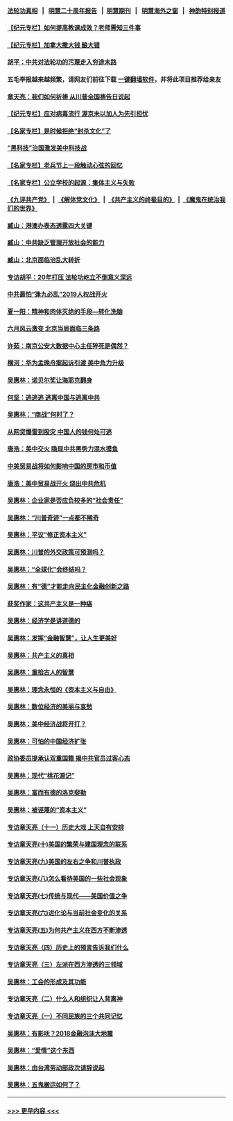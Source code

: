 #### [法轮功真相](https://github.com/gfw-breaker/truth/blob/master/README.md?t=0) &nbsp;&nbsp;|&nbsp;&nbsp; [明慧二十周年报告](https://github.com/gfw-breaker/mh-reports/blob/master/README.md?t=0) &nbsp;&nbsp;|&nbsp;&nbsp;[明慧期刊](https://github.com/gfw-breaker/mh-qikan) &nbsp;&nbsp;|&nbsp;&nbsp; [明慧海外之窗](https://github.com/gfw-breaker/mh-news/blob/master/README.md?t=0) &nbsp;&nbsp;|&nbsp;&nbsp; [神韵特别报道](https://github.com/gfw-breaker/mh-news/blob/master/shenyun.md?t=0)
#### [【纪元专栏】如何提高教课成效？老师需知三件事](../pages/nsc423/n12417848.md?t=06212051) 
#### [【纪元专栏】加拿大撒大钱 酿大错](../pages/nsc423/n12406564.md?t=06212051) 
#### [胡平：中共对法轮功的污蔑走入穷途末路](../pages/nsc423/n12266737.md?t=06212051) 
#### 五毛举报越来越频繁，请网友们前往下载 [一键翻墙软件](https://github.com/gfw-breaker/ssr-accounts)，并将此项目推荐给亲友
#### [章天亮：我们如何祈祷 从川普全国祷告日说起](../pages/nsc423/n11944627.md?t=06212051) 
#### [【纪元专栏】应对病毒流行 渥京未以加人为先引担忧](../pages/nsc423/n11875714.md?t=06212051) 
#### [【名家专栏】是时候拒绝“封杀文化”了](../pages/nsc423/n11814093.md?t=06212051) 
#### [“黑科技”治国激发美中科技战](../pages/nsc423/n11638056.md?t=06212051) 
#### [【名家专栏】老兵节上一段触动心弦的回忆](../pages/nsc423/n11646016.md?t=06212051) 
#### [【名家专栏】公立学校的起源：集体主义与失败](../pages/nsc423/n11601833.md?t=06212051) 
#### [《九评共产党》](https://github.com/begood0513/9ping.md/blob/master/README.md) &nbsp;|&nbsp; [《解体党文化》](../../../../jtdwh.md/blob/master/README.md)  &nbsp;|&nbsp; [《共产主义的终极目的》](../../../../gczydzjmd.md/blob/master/README.md) &nbsp;|&nbsp; [《魔鬼在统治我们的世界》](../../../../mgztzwmdsj.md/blob/master/README.md) 
#### [臧山：港澳办表态透露四大关键](../pages/nsc423/n11421628.md?t=06212051) 
#### [臧山：中共缺乏管理开放社会的能力](../pages/nsc423/n11407457.md?t=06212051) 
#### [臧山：北京面临治乱大转折](../pages/nsc423/n11406895.md?t=06212051) 
#### [专访胡平：20年打压 法轮功屹立不倒意义深远](../pages/nsc423/n11398800.md?t=06212051) 
#### [中共最怕“逢九必乱”2019人权战开火](../pages/nsc423/n11385248.md?t=06212051) 
#### [夏一阳：精神和肉体灭绝的手段—转化洗脑](../pages/nsc423/n11368250.md?t=06212051) 
#### [六月风云激变 北京当局面临三条路](../pages/nsc423/n11313668.md?t=06212051) 
#### [许茹：南京公安大数据中心主任猝死是偶然？](../pages/nsc423/n11064744.md?t=06212051) 
#### [横河：华为孟晚舟案起诉引渡 美中角力升级](../pages/nsc423/n11027230.md?t=06212051) 
#### [吴惠林：诺贝尔奖让海耶克翻身](../pages/nsc423/n10890049.md?t=06212051) 
#### [何坚：逃逃逃 逃离中国与逃离中共](../pages/nsc423/n10592891.md?t=06212051) 
#### [吴惠林：“商战”何时了？](../pages/nsc423/n10573558.md?t=06212051) 
#### [从网贷爆雷到股灾 中国人的钱何处可逃](../pages/nsc423/n10572800.md?t=06212051) 
#### [唐浩：美中交火 隐现中共黑势力混水摸鱼](../pages/nsc423/n10544040.md?t=06212051) 
#### [中美贸易战将如何影响中国的房市和币值](../pages/nsc423/n10543697.md?t=06212051) 
#### [唐浩：美中贸易战开火 烧出中共危机](../pages/nsc423/n10540126.md?t=06212051) 
#### [吴惠林：企业家是否应负较多的“社会责任”](../pages/nsc423/n10535022.md?t=06212051) 
#### [吴惠林：“川普奇迹”一点都不稀奇](../pages/nsc423/n10512808.md?t=06212051) 
#### [吴惠林：平议“修正资本主义”](../pages/nsc423/n10495724.md?t=06212051) 
#### [吴惠林：川普的外交政策可预测吗？](../pages/nsc423/n10462387.md?t=06212051) 
#### [吴惠林：“全球化”会终结吗？](../pages/nsc423/n10452838.md?t=06212051) 
#### [吴惠林：有“德”才能走向民主化金融创新之路](../pages/nsc423/n10432292.md?t=06212051) 
#### [获奖作家：这共产主义是一种癌](../pages/nsc423/n10431541.md?t=06212051) 
#### [吴惠林：经济学是讲道德的](../pages/nsc423/n10398014.md?t=06212051) 
#### [吴惠林：发挥“金融智慧”，让人生更美好](../pages/nsc423/n10375019.md?t=06212051) 
#### [吴惠林：共产主义的真相](../pages/nsc423/n10351394.md?t=06212051) 
#### [吴惠林：重拾古人的智慧](../pages/nsc423/n10337691.md?t=06212051) 
#### [吴惠林：理念永恒的《资本主义与自由》](../pages/nsc423/n10316274.md?t=06212051) 
#### [吴惠林：数位经济的美丽与哀愁](../pages/nsc423/n10292946.md?t=06212051) 
#### [吴惠林：美中经济战将开打？](../pages/nsc423/n10258825.md?t=06212051) 
#### [吴惠林：可怕的中国经济扩张](../pages/nsc423/n10219147.md?t=06212051) 
#### [政协委员提承认双重国籍 揭中共官员过客心态](../pages/nsc423/n10208809.md?t=06212051) 
#### [吴惠林：现代“桃花源记”](../pages/nsc423/n10185234.md?t=06212051) 
#### [吴惠林：富而有德的洛克斐勒](../pages/nsc423/n10142264.md?t=06212051) 
#### [吴惠林：被诬蔑的“资本主义”](../pages/nsc423/n10124816.md?t=06212051) 
#### [专访章天亮（十一）历史大戏 上天自有安排](../pages/nsc423/n10094905.md?t=06212051) 
#### [专访章天亮(十)美国的繁荣与建国理念的联系](../pages/nsc423/n10094899.md?t=06212051) 
#### [专访章天亮(九)美国的左右之争和川普执政](../pages/nsc423/n10094889.md?t=06212051) 
#### [专访章天亮(八)怎么看待美国的一些社会现象](../pages/nsc423/n10094857.md?t=06212051) 
#### [专访章天亮(七)传统与现代——美国价值之争](../pages/nsc423/n10093140.md?t=06212051) 
#### [专访章天亮(六)进化论与当前社会变化的关系](../pages/nsc423/n10092036.md?t=06212051) 
#### [专访章天亮(五)为何共产主义在西方不断渗透](../pages/nsc423/n10083620.md?t=06212051) 
#### [专访章天亮（四）历史上的预言告诉我们什么](../pages/nsc423/n10083606.md?t=06212051) 
#### [专访章天亮（三）左派在西方渗透的三领域](../pages/nsc423/n10081115.md?t=06212051) 
#### [吴惠林：工会的形成及其功能](../pages/nsc423/n10080633.md?t=06212051) 
#### [专访章天亮（二）什么人和组织让人背离神](../pages/nsc423/n10076637.md?t=06212051) 
#### [专访章天亮（一）不同民族的三个共同记忆](../pages/nsc423/n10074188.md?t=06212051) 
#### [吴惠林：有影呒？2018金融泡沫大地震](../pages/nsc423/n10040534.md?t=06212051) 
#### [吴惠林：“爱情”这个东西](../pages/nsc423/n10019423.md?t=06212051) 
#### [吴惠林：由台湾劳动部政次请辞说起](../pages/nsc423/n9979679.md?t=06212051) 
#### [吴惠林：五鬼搬运如何了？](../pages/nsc423/n9925338.md?t=06212051) 

----
#### [ >>> 更早内容 <<< ](../indexes/nsc423-earlier.md)

